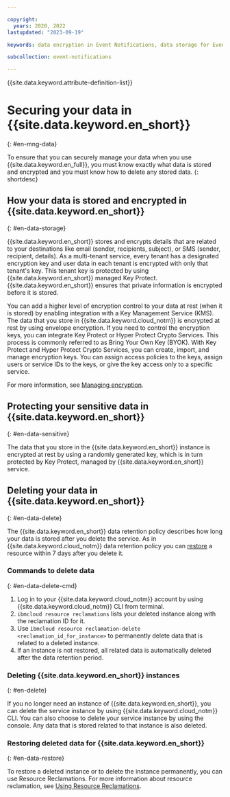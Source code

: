 ```yaml
---

copyright:
  years: 2020, 2022
lastupdated: "2023-09-19"

keywords: data encryption in Event Notifications, data storage for Event Notifications, bring your own keys for Event Notifications, BYOK for Event Notifications, key management for Event Notifications, key encryption for Event Notifications, personal data in Event Notifications, data deletion for Event Notifications, data in Event Notifications, data security in Event Notifications, KYOK for Event Notifications

subcollection: event-notifications

---
```


{{site.data.keyword.attribute-definition-list}}

# Securing your data in {{site.data.keyword.en_short}}
{: #en-mng-data}

To ensure that you can securely manage your data when you use {{site.data.keyword.en_full}}, you must know exactly what data is stored and encrypted and you must know how to delete any stored data.
{: shortdesc}

## How your data is stored and encrypted in {{site.data.keyword.en_short}}
{: #en-data-storage}

{{site.data.keyword.en_short}} stores and encrypts details that are related to your destinations like email (sender, recipients, subject), or SMS (sender, recipient, details). As a multi-tenant service, every tenant has a designated encryption key and user data in each tenant is encrypted with only that tenant's key. This tenant key is protected by using {{site.data.keyword.en_short}} managed Key Protect. {{site.data.keyword.en_short}} ensures that private information is encrypted before it is stored.

You can add a higher level of encryption control to your data at rest (when it is stored) by enabling integration with a Key Management Service (KMS). The data that you store in {{site.data.keyword.cloud_notm}} is encrypted at rest by using envelope encryption. If you need to control the encryption keys, you can integrate Key Protect or Hyper Protect Crypto Services. This process is commonly referred to as Bring Your Own Key (BYOK). With Key Protect and Hyper Protect Crypto Services, you can create, import, and manage encryption keys. You can assign access policies to the keys, assign users or service IDs to the keys, or give the key access only to a specific service.

For more information, see [Managing encryption](/docs/event-notifications?topic=event-notifications-en-managing-encryption).

## Protecting your sensitive data in {{site.data.keyword.en_short}}
{: #en-data-sensitive}

The data that you store in the {{site.data.keyword.en_short}} instance is encrypted at rest by using a randomly generated key, which is in turn protected by Key Protect, managed by {{site.data.keyword.en_short}} service.

## Deleting your data in {{site.data.keyword.en_short}}
{: #en-data-delete}

The {{site.data.keyword.en_short}} data retention policy describes how long your data is stored after you delete the service. As in {{site.data.keyword.cloud_notm}} data retention policy you can [restore](/docs/account?topic=account-resource-reclamation&interface=cli#restore-resource-cli) a resource within 7 days after you delete it.

### Commands to delete data
{: #en-data-delete-cmd}

1. Log in to your {{site.data.keyword.cloud_notm}} account by using {{site.data.keyword.cloud_notm}} CLI from terminal.
1. `ibmcloud resource reclamations` lists your deleted instance along with the reclamation ID for it.
1. Use `ibmcloud resource reclamation-delete <reclamation_id_for_instance>` to permanently delete data that is related to a deleted instance.
1. If an instance is not restored, all related data is automatically deleted after the data retention period.

### Deleting {{site.data.keyword.en_short}} instances
{: #en-delete}

If you no longer need an instance of {{site.data.keyword.en_short}}, you can delete the service instance by using {{site.data.keyword.cloud_notm}} CLI. You can also choose to delete your service instance by using the console. Any data that is stored related to that instance is also deleted.

### Restoring deleted data for {{site.data.keyword.en_short}}
{: #en-data-restore}

To restore a deleted instance or to delete the instance permanently, you can use Resource Reclamations. For more information about resource reclamation, see [Using Resource Reclamations](/docs/account?topic=account-resource-reclamation).
